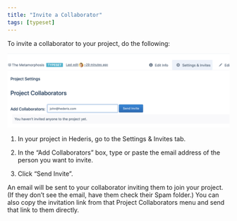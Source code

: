```yaml
---
title: "Invite a Collaborator"
tags: [typeset]
---
```

 
<html><body><section data-type="chapter" class="hsecchapter" data-hederis-type="hsecchapter" id="invite-collaborator" data-pi-attrs="id: invite-collaborator; data-tags: typeset;" role="doc-chapter" data-tags="typeset" data-author-name=" " data-book-title=" " title="Invite a Collaborator"><p class="hblkp" data-hederis-type="hblkp" id="prjc0Bxvv">To invite a collaborator to your project, do the following:</p><img data-hederis-type="hblkimg" class="hblkimg" id="pmXGEEelk" src="/images/addcollaborator.png" data-img-src="/images/addcollaborator.png"/><ol class="hwprnumlist" data-hederis-type="hwprnumlist" id="ph9bOIBsw"><li class="hblkoli" data-hederis-type="hblkoli" id="liwaBsTy7p"><p class="hblkoli" data-hederis-type="hblklip" id="pdr0rek6x">In your project in Hederis, go to the Settings &amp; Invites tab.</p></li><li class="hblkoli" data-hederis-type="hblkoli" id="lik4b8sfBv"><p class="hblkoli" data-hederis-type="hblklip" id="pqkQtaV7k">In the &#8220;Add Collaborators&#8221; box, type or paste the email address of the person you want to invite.</p></li><li class="hblkoli" data-hederis-type="hblkoli" id="liJU6QX38f"><p class="hblkoli" data-hederis-type="hblklip" id="pBroGnJZZ">Click &#8220;Send Invite&#8221;.</p></li></ol><p class="hblkp" data-hederis-type="hblkp" id="p0MYxbCqv">An email will be sent to your collaborator inviting them to join your project. (If they don&#8217;t see the email, have them check their Spam folder.) You can also copy the invitation link from that Project Collaborators menu and send that link to them directly.</p><p class="hblkp" data-hederis-type="hblkp" id="pxzDQ88j2"><a href="{% link _docs/intro-groups.md %}" class="hspana" data-hederis-type="hspana" id="p56DW6CCC"/></p></section></body></html>
